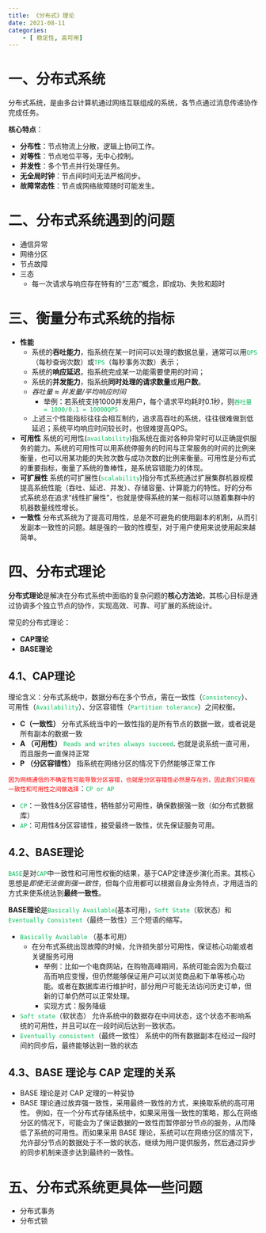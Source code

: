 ```yaml
---
title: 《分布式》理论
date: 2021-08-11
categories:
    - [ 稳定性, 高可用]
---
```



<style>
.my-code {
   color: red;
}
.orange {
   color: orange
}
.red {
   color: red
}
code {
   color: #0ABF5B;
}
</style>

# 一、分布式系统
分布式系统，是由多台计算机通过网络互联组成的系统，各节点通过消息传递协作完成任务。

<!--more-->

**核心特点**：
- **分布性**：节点物流上分散，逻辑上协同工作。
- **对等性**：节点地位平等，无中心控制。
- **并发性**：多个节点并行处理任务。
- **无全局时钟**：节点间时间无法严格同步。
- **故障常态性**：节点或网络故障随时可能发生。

# 二、分布式系统遇到的问题
- 通信异常
- 网络分区
- 节点故障
- 三态
  - 每一次请求与响应存在特有的“三态”概念，即成功、失败和超时

# 三、衡量分布式系统的指标
- **性能**
  - 系统的**吞吐能力**，指系统在某一时间可以处理的数据总量，通常可以用`QPS`（每秒查询次数）或`TPS`（每秒事务次数）表示；
  - 系统的**响应延迟**，指系统完成某一功能需要使用的时间；
  - 系统的**并发能力**，指系统**同时处理的请求数量**或**用户数**。
  - _吞吐量 ≈ 并发量/平均响应时间_
    - 举例：若系统支持1000并发用户，每个请求平均耗时0.1秒，则`吞吐量 = 1000/0.1 = 10000QPS`
  - 上述三个性能指标往往会相互制约，追求高吞吐的系统，往往很难做到低延迟；系统平均响应时间较长时，也很难提高QPS。
- **可用性**
系统的可用性(`availability`)指系统在面对各种异常时可以正确提供服务的能力。系统的可用性可以用系统停服务的时间与正常服务的时间的比例来衡量，也可以用某功能的失败次数与成功次数的比例来衡量。可用性是分布式的重要指标，衡量了系统的鲁棒性，是系统容错能力的体现。
- **可扩展性**
系统的可扩展性(`scalability`)指分布式系统通过扩展集群机器规模提高系统性能（吞吐、延迟、并发）、存储容量、计算能力的特性。好的分布式系统总在追求“线性扩展性”，也就是使得系统的某一指标可以随着集群中的机器数量线性增长。
- **一致性**
分布式系统为了提高可用性，总是不可避免的使用副本的机制，从而引发副本一致性的问题。越是强的一致的性模型，对于用户使用来说使用起来越简单。


# 四、分布式理论
**分布式理论**是解决在分布式系统中面临的复杂问题的**核心方法论**，其核心目标是通过协调多个独立节点的协作，实现高效、可靠、可扩展的系统设计。

常见的分布式理论：
- **CAP理论**
- **BASE理论**

## 4.1、CAP理论
理论含义：分布式系统中，数据分布在多个节点，需在一致性（`Consistency`）、可用性（`Availability`）、分区容错性（`Partition tolerance`）之间权衡。
- **C（一致性）**
分布式系统当中的一致性指的是所有节点的数据一致，或者说是所有副本的数据一致
- **A （可用性）**
`Reads and writes always succeed`. 也就是说系统一直可用，而且服务一直保持正常
- **P （分区容错性）**
指系统在网络分区的情况下仍然能够正常工作

<code class="red">因为网络通信的不确定性可能导致分区容错，也就是分区容错性必然是存在的，因此我们只能在一致性和可用性之间做选择</code>：`CP or AP`
- `CP`：一致性&分区容错性，牺牲部分可用性，确保数据强一致（如分布式数据库）
- `AP`：可用性&分区容错性，接受最终一致性，优先保证服务可用。

## 4.2、BASE理论
`BASE`是对`CAP`中一致性和可用性权衡的结果，基于CAP定律逐步演化而来。其核心思想是*即使无法做到强一致性*，但每个应用都可以根据自身业务特点，才用适当的方式来使系统达到**最终一致性**。

**BASE理论**是`Basically Available`(基本可用)，`Soft State`（软状态）和`Eventually Consistent`（最终一致性）三个短语的缩写。

- `Basically Available` （基本可用）
  - 在分布式系统出现故障的时候，允许损失部分可用性，保证核心功能或者关键服务可用
    - 举例：比如一个电商网站，在购物高峰期间，系统可能会因为负载过高而响应变慢，但仍然能够保证用户可以浏览商品和下单等核心功能。或者在数据库进行维护时，部分用户可能无法访问历史订单，但新的订单仍然可以正常处理。
    - 实现方式：服务降级
- `Soft state`（软状态）
允许系统中的数据存在中间状态，这个状态不影响系统的可用性，并且可以在一段时间后达到一致状态。
- `Eventually consistent`（最终一致性）
系统中的所有数据副本在经过一段时间的同步后，最终能够达到一致的状态

## 4.3、BASE 理论与 CAP 定理的关系
- BASE 理论是对 CAP 定理的一种妥协
- BASE 理论通过放弃强一致性，采用最终一致性的方式，来换取系统的高可用性。
例如，在一个分布式存储系统中，如果采用强一致性的策略，那么在网络分区的情况下，可能会为了保证数据的一致性而暂停部分节点的服务，从而降低了系统的可用性。而如果采用 BASE 理论，系统可以在网络分区的情况下，允许部分节点的数据处于不一致的状态，继续为用户提供服务，然后通过异步的同步机制来逐步达到最终的一致性。


# 五、分布式系统更具体一些问题
- 分布式事务
- 分布式锁
